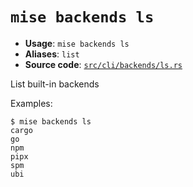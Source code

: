 # `mise backends ls`

- **Usage**: `mise backends ls`
- **Aliases**: `list`
- **Source code**: [`src/cli/backends/ls.rs`](https://github.com/jdx/mise/blob/main/src/cli/backends/ls.rs)

List built-in backends

Examples:

    $ mise backends ls
    cargo
    go
    npm
    pipx
    spm
    ubi
